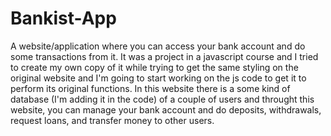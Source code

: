 # Bankist-App
A website/application where you can access your bank account and do some transactions from it.
It was a project in a javascript course and I tried to create my own copy of it while trying to get the same styling on the original website and I'm going 
to start working on the js code to get it to perform its original functions.
In this website there is a some kind of database (I'm adding it in the code) of a couple of users and throught this website, you 
can manage your bank account and do deposits, withdrawals, request loans, and transfer money to other users.
